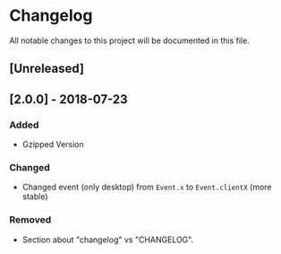 # Changelog
All notable changes to this project will be documented in this file.

## [Unreleased]

## [2.0.0] - 2018-07-23
### Added
- Gzipped Version

### Changed
- Changed event (only desktop) from ```Event.x``` to ```Event.clientX``` (more stable)

### Removed
- Section about "changelog" vs "CHANGELOG".
